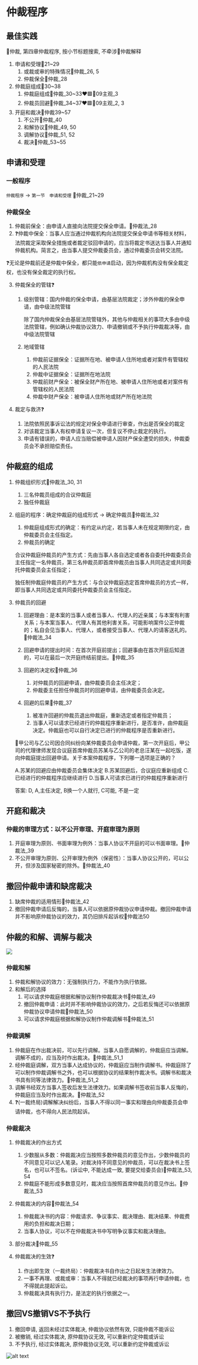 # 仲裁程序

## 最佳实践


    
🚪仲裁, 第四章仲裁程序, 按小节标题搜索, 不牵涉🚪仲裁解释

1. 申请和受理🚪21~29
    1. 或裁或审的特殊情况🚪仲裁_26, 5
    2. 仲裁保全🚪仲裁_28
2. 仲裁庭组成🚪30~38
    1. 仲裁庭组成🚪仲裁_30~33❤️🟩🚪09主观_3
    2. 仲裁员回避🚪仲裁_34~37❤️🟩🚪09主观_2, 3
3. 开庭和裁决🚪仲裁39~57
    1. 不公开🚪仲裁_40
    2. 和解协议🚪仲裁_49, 50
    3. 调解协议🚪仲裁_51, 52
    4. 裁决🚪仲裁_53~55



## 申请和受理

### 一般程序
`仲裁程序` -> `第一节　申请和受理` 🚪仲裁_21~29


### 仲裁保全

1. 仲裁前保全：由申请人直接向法院提交保全申请。🚪仲裁法_28
2. ❓仲裁中保全：当事人应当通过仲裁机构向法院提交保全申请书等相关材料，法院裁定采取保全措施或者裁定驳回申请的，应当将裁定书送达当事人并通知仲裁机构。简言之，由当事人提交仲裁委员会，通过仲裁委员会转交法院。

❓无论是仲裁前还是仲裁中保全，都只能`依申请`启动，因为仲裁机构没有保全裁定权，也没有保全裁定的执行权。

3. 仲裁保全的管辖❓
    1. 级别管辖：国内仲裁的保全申请，由基层法院裁定；涉外仲裁的保全申请，由中级法院管辖

        除了国内仲裁保全由基层法院管辖外，其他与仲裁相关的事项大多由中级法院管辖，例如确认仲裁协议效力、申请撤销或不予执行仲裁裁决等，由中级法院管辖

    2. 地域管辖

        1. 仲裁前证据保全：证据所在地、被申请人住所地或者对案件有管辖权的人民法院
        2. 仲裁中证据保全：证据所在地法院
        3. 仲裁前财产保全：被保全财产所在地、被申请人住所地或者对案件有管辖权的人民法院
        4. 仲裁中财产保全：被申请人住所地或财产所在地法院

4. 裁定与救济❓

    1. 法院依照民事诉讼法的规定对保全申请进行审查，作出是否保全的裁定
    2. 对该裁定当事人有权申请复议一次，但复议不停止裁定的执行。
    3. 申请有错误的，申请人应当赔偿被申请人因财产保全遭受的损失，仲裁委员会不承担赔偿责任。


## 仲裁庭的组成 

1. 仲裁组织形式🚪仲裁法_30, 31

    1. 三名仲裁员组成的合议仲裁庭
    2. 独任仲裁庭

2. 组庭的程序：确定仲裁庭的组成形式 -> 确定仲裁员🚪仲裁法_32
    1. 仲裁庭组成形式的确定：有约定从约定，若当事人未在规定期限约定，由仲裁委员会主任指定。
    2. 仲裁员的确定

    合议仲裁庭仲裁员的产生方式：先由当事人各自选定或者各自委托仲裁委员会主任指定一名仲裁员，第三名仲裁员即首席仲裁员由当事人共同选定或共同委托仲裁委员会主任指定；
    
    独任制仲裁庭仲裁员的产生方式：与合议仲裁庭选定首席仲裁员的方式一样，即当事人共同选定或共同委托仲裁委员会主任指定。


1. 仲裁员的回避

    1. 回避理由：是本案的当事人或者当事人、代理人的近亲属；与本案有利害关系；与本案当事人、代理人有其他利害关系，可能影响案件公正仲裁的；私自会见当事人、代理人，或者接受当事人、代理人的请客送礼的。🚪仲裁法_34
    2. 回避申请的提出时间：在首次开庭前提出；回避事由在首次开庭后知道的，可以在最后一次开庭终结前提出。🚪仲裁_35
    3. 回避的决定权🚪仲裁_36
        1. 对仲裁员的回避申请，由仲裁委员会主任决定；
        2. 仲裁委主任担任仲裁员时的回避申请，由仲裁委员会决定。

    4. 回避的后果🚪仲裁_37
        1. 被准许回避的仲裁员退出仲裁庭，重新选定或者指定仲裁员；
        2. 当事人可以请求已经进行的仲裁程序重新进行，是否准许，由仲裁庭决定。仲裁庭也可以自行决定已进行的仲裁程序是否重新进行。


    🍐甲公司与乙公司因合同纠纷向某仲裁委员会申请仲裁，第一次开庭后，甲公司的代理律师发现合议庭首席仲裁员苏某与乙公司的老总汪某在一起吃饭，遂向仲裁庭提出回避申请。关于本案仲裁程序，下列哪一选项是正确的？

    A.苏某的回避应由仲裁委员会集体决定
    B.苏某回避后，合议庭应重新组成
    C.已经进行的仲裁程序应继续进行
    D.当事人可请求已进行的仲裁程序重新进行

    答案: D, A,主任决定, B换一个人就行,  C可能, 不是一定

## 开庭和裁决



### 仲裁的审理方式：以不公开审理、开庭审理为原则

1. 开庭审理为原则、书面审理为例外：当事人协议不开庭的可以书面审理。🚪仲裁法_39
2. 不公开审理为原则、公开审理为例外（保密性）：当事人协议公开的，可以公开，但涉及国家秘密的除外。🚪仲裁法_40


## 撤回仲裁申请和缺席裁决

1. 缺席仲裁的适用情形🚪仲裁法_42
2. 撤回仲裁申请后反悔的，当事人可以依据原仲裁协议申请仲裁。撤回仲裁申请并不影响原仲裁协议的效力，其仍旧排斥起诉权🚪仲裁法50



## 仲裁的和解、调解与裁决
![](./3仲裁协议/仲裁的和解调解与裁决.svg)

### 仲裁和解

1. 仲裁和解协议的效力：无强制执行力，不能作为执行依据。
2. 和解后的选择
    1. 可以请求仲裁庭根据和解协议制作仲裁裁决书🚪仲裁法_49
    2. 撤回仲裁申请：此时并不影响仲裁协议的效力，之后若反悔还可以依据原仲裁协议申请仲裁🚪仲裁法_50
    3. 可以请求仲裁庭根据和解协议制作仲裁调解书🚪仲裁法_51

### 仲裁调解

1. 仲裁庭在作出裁决前，可以先行调解。当事人自愿调解的，仲裁庭应当调解。调解不成的，应当及时作出裁决。🚪仲裁法_51_1
2. 经仲裁庭调解，双方当事人达成协议的，仲裁庭应当制作调解书。仲裁庭除了可以制作仲裁调解书之外，也可以根据协议的结果制作裁决书。调解书和裁决书具有同等法律效力。🚪仲裁法_51_2
3. 调解书经双方当事人签收后发生法律效力。如果调解书签收前当事人反悔的，仲裁庭应当及时作出裁决。🚪仲裁法_52
4. ❓(一裁终局)调解解决纠纷后，当事人不得以同一事实和理由向仲裁委员会申请仲裁，也不得向人民法院起诉。

### 仲裁裁决

1. 仲裁裁决的作出方式
    1. 少数服从多数：仲裁裁决应当按照多数仲裁员的意见作出，少数仲裁员的不同意见可以记人笔录。对裁决持不同意见的仲裁员，可以在裁决书上签名，也可以不签名。(诉讼中, 不能达成一致, 要提交给委员会)🚪仲裁法_53, 54
    2. 仲裁庭不能形成多数意见时，裁决应当按照首席仲裁员的意见作出。🚪仲裁法_53

2. 仲裁裁决的内容🚪仲裁法_54

    1. 仲裁裁决书的内容：仲裁请求、争议事实、裁决理由、裁决结果、仲裁费用的负担和裁决日期；
    2. 当事人协议，可以不在仲裁裁决书中写明争议事实和裁决理由。

3. 部分裁决🚪仲裁_55

3. 仲裁裁决的生效❓

    1. 作出即生效（一裁终局）：仲裁裁决书自作出之日起发生法律效力。
    2. 一事不再理、或裁或审：当事人不得就已经裁决的事项再行申请仲裁，也不得就此提起诉讼。
    3. 仲裁裁决具有执行力，是法定的执行依据之一。


## 撤回VS撤销VS不予执行
1. 撤回申请, 返回未经过实体裁决, 仲裁协议依然有效, 只能仲裁不能诉讼
2. 被撤销, 经过实体裁决, 原仲裁协议无效, 可以重新约定仲裁或诉讼
3. 不予执行, 经过实体裁决, 原仲裁协议无效, 可以重新约定仲裁或诉讼

![alt text](./3仲裁协议/撤回撤销不予执行.svg)